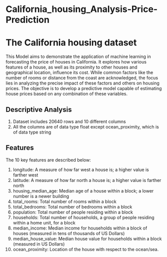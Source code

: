 # California_housing_Analysis-Price-Prediction
# The California housing dataset
This Model aims to demonstrate the application of machine learning in forecasting the price of houses in California. It explores how various features of a house, as well as its proximity to other houses and geographical location, influence its cost. While common factors like the number of rooms or distance from the coast are acknowledged, the focus lies in analyzing the precise impact of these factors and others on housing prices. 
The objective is to develop a predictive model capable of estimating house prices based on any combination of these variables.


## Descriptive Analysis
1. Dataset includes 20640 rows and 10 different columns
2. All the columns are of data type float except ocean_proximity, which is of data type string

## Features
The 10 key features are described below:

1. longitude: A measure of how far west a house is; a higher value is farther west
2. latitude: A measure of how far north a house is; a higher value is farther north
3. housing_median_age: Median age of a house within a block; a lower number is a newer building
4. total_rooms: Total number of rooms within a block
5. total_bedrooms: Total number of bedrooms within a block
6. population: Total number of people residing within a block
7. households: Total number of households, a group of people residing within a home unit, for a block
8. median_income: Median income for households within a block of houses (measured in tens of thousands of US Dollars)
9. median_house_value: Median house value for households within a block (measured in US Dollars)
10. ocean_proximity: Location of the house with respect to the ocean/sea.
